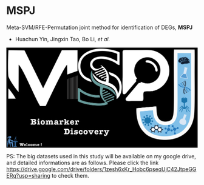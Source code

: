 # MSPJ
 Meta-SVM/RFE-Permutation joint method for identification of DEGs, **MSPJ**

- Huachun Yin, Jingxin Tao, Bo Li, *et al.*

<img src = "image/MSPJ-logo.png" width = "800" align = "middle">

PS: The big datasets used in this study will be available on my google drive, and detailed informations are as follows. Please click the link 
<https://drive.google.com/drive/folders/1zesh6xKr_Hobc6pseqUjC42JtpeGGERq?usp=sharing> to check them. 
